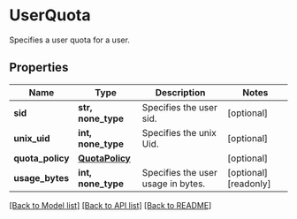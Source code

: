# UserQuota

Specifies a user quota for a user.

## Properties
Name | Type | Description | Notes
------------ | ------------- | ------------- | -------------
**sid** | **str, none_type** | Specifies the user sid. | [optional] 
**unix_uid** | **int, none_type** | Specifies the unix Uid. | [optional] 
**quota_policy** | [**QuotaPolicy**](QuotaPolicy.md) |  | [optional] 
**usage_bytes** | **int, none_type** | Specifies the user usage in bytes. | [optional] [readonly] 

[[Back to Model list]](../README.md#documentation-for-models) [[Back to API list]](../README.md#documentation-for-api-endpoints) [[Back to README]](../README.md)


